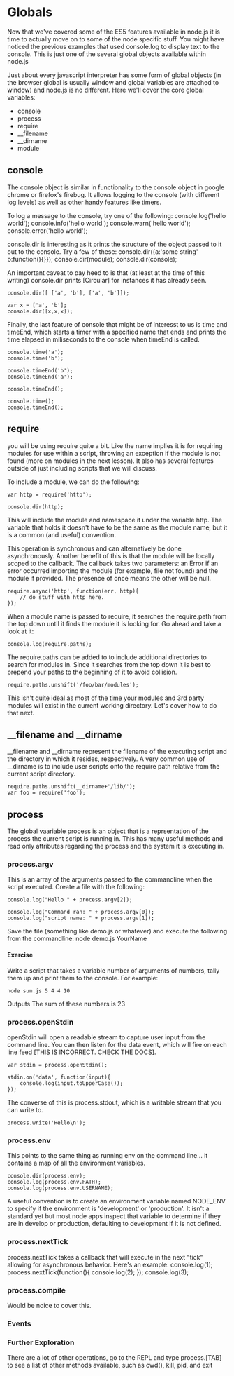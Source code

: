 # Globals
Now that we've covered some of the ES5 features available in node.js it is time to actually move on to some of the node specific stuff. You might have noticed the previous examples that used console.log to display text to the console. This is just one of the several global objects available within node.js

Just about every javascript interpreter has some form of global objects (in the browser global is usually window and global variables are attached to window) and node.js is no different. Here we'll cover the core global variables:

 * console
 * process
 * require
 * __filename
 * __dirname
 * module

## console
The console object is similar in functionality to the console object in google chrome or firefox's firebug. It allows logging to the console (with different log levels) as well as other handy features like timers.

To log a message to the console, try one of the following:
	console.log('hello world');
	console.info('hello world');
	console.warn('hello world');
	console.error('hello world');

console.dir is interesting as it prints the structure of the object passed to it out to the console. Try a few of these:
	console.dir({a:'some string' b:function(){}});
	console.dir(module);
	console.dir(console);

An important caveat to pay heed to is that (at least at the time of this writing) console.dir prints [Circular] for instances it has already seen.
	
	console.dir([ ['a', 'b'], ['a', 'b']]);
	
	var x = ['a', 'b'];
	console.dir([x,x,x]);

Finally, the last feature of console that might be of interesst to us is time and timeEnd, which starts a timer with a specified name that ends and prints the time elapsed in miliseconds to the console when timeEnd is called.

	console.time('a');
	console.time('b');

	console.timeEnd('b');
	console.timeEnd('a');
	
	console.timeEnd();

	console.time();
	console.timeEnd();


## require
you will be using require quite a bit. Like the name implies it is for requiring modules for use within a script, throwing an exception if the module is not found (more on modules in the next lesson). It also has several features outside of just including scripts that we will discuss. 

To include a module, we can do the following:
	
	var http = require('http');
	
	console.dir(http);

This will include the module and namespace it under the variable http. The variable that holds it doesn't have to be the same as the module name, but it is a common (and useful) convention. 

This operation is synchronous and can alternatively be done asynchronously. Another benefit of this is that the module will be locally scoped to the callback. The callback takes two parameters: an Error if an error occurred importing the module (for example, file not found) and the module if provided. The presence of once means the other will be null.

	require.async('http', function(err, http){
		// do stuff with http here.
	});

When a module name is passed to require, it searches the require.path from the top down until it finds the module it is looking for. Go ahead and take a look at it:
	
	console.log(require.paths);

The require.paths can be added to to include additional directories to search for modules in. Since it searches from the top down it is best to prepend your paths to the beginning of it to avoid collision.

	require.paths.unshift('/foo/bar/modules');
	
This isn't quite ideal as most of the time your modules and 3rd party modules will exist in the current working directory. Let's cover how to do that next.


## __filename and __dirname
__filename and __dirname represent the filename of the executing script and the directory in which it resides, respectively. A very common use of __dirname is to include user scripts onto the require path relative from the current script directory. 

	require.paths.unshift(__dirname+'/lib/');
	var foo = require('foo');


## process
The global vaariable process is an object that is a reprsentation of the process the current script is running in. This has many useful methods and read only attributes regarding the process and the system it is executing in.

### process.argv
This is an array of the arguments passed to the commandline when the script executed. Create a file with the following:
	
	console.log("Hello " + process.argv[2]);
	
	console.log("Command ran: " + process.argv[0]);
	console.log("script name: " + process.argv[1]);

Save the file (something like demo.js or whatever) and execute the following from the commandline:
	node demo.js YourName

#### Exercise
Write a script that takes a variable number of arguments of numbers, tally them up and print them to the console. For example:
	
	node sum.js 5 4 4 10
	
Outputs
	The sum of these numbers is 23

### process.openStdin
openStdin will open a readable stream to capture user input from the command line. You can then listen for the data event, which will fire on each line feed [THIS IS INCORRECT. CHECK THE DOCS].

	var stdin = process.openStdin();
	
	stdin.on('data', function(input){
		console.log(input.toUpperCase());
	});
The converse of this is process.stdout, which is a writable stream that you can write to.

	process.write('Hello\n');
	
### process.env
This points to the same thing as running env on the command line... it contains a map of all the environment variables.

	console.dir(process.env);
	console.log(process.env.PATH);
	console.log(process.env.USERNAME);
	
A useful convention is to create an environment variable named NODE_ENV to specify if the environment is 'development' or 'production'. It isn't a standard yet but most node apps inspect that variable to determine if they are in develop or production, defaulting to development if it is not defined.

### process.nextTick
process.nextTick takes a callback that will execute in the next "tick" allowing for asynchronous behavior. Here's an example:
	console.log(1);
	process.nextTick(function(){
		console.log(2);
	});
	console.log(3);


### process.compile
Would be noice to cover this.

### Events

### Further Exploration
There are a lot of other operations, go to the REPL and type process.[TAB] to see a list of other methods available, such as cwd(), kill, pid, and exit





